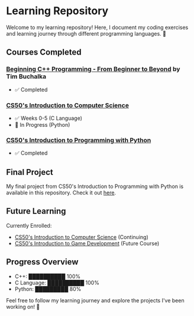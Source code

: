 # Learning Repository

Welcome to my learning repository! Here, I document my coding exercises and learning journey through different programming languages. 🚀

## Courses Completed

### [Beginning C++ Programming - From Beginner to Beyond](https://www.udemy.com/course/beginning-c-plus-plus-programming) by Tim Buchalka
- ✅ Completed

### [CS50's Introduction to Computer Science](https://pll.harvard.edu/course/cs50-introduction-computer-science)
- ✅ Weeks 0-5 (C Language)
- 🐍 In Progress (Python)

### [CS50's Introduction to Programming with Python](https://pll.harvard.edu/course/cs50s-introduction-programming-python)
- ✅ Completed

## Final Project
My final project from CS50's Introduction to Programming with Python is available in this repository. Check it out [here](https://github.com/Zam-Ma/learning_repository/tree/main/CS50sPythonFinalProject).

## Future Learning
Currently Enrolled:
- [CS50's Introduction to Computer Science](https://pll.harvard.edu/course/cs50-introduction-computer-science) (Continuing)
- [CS50's Introduction to Game Development](https://pll.harvard.edu/course/cs50s-introduction-game-development) (Future Course)

## Progress Overview
- C++: ██████████ 100%
- C Language: ██████████ 100%
- Python: █████████ 80%

Feel free to follow my learning journey and explore the projects I've been working on! 🌟
